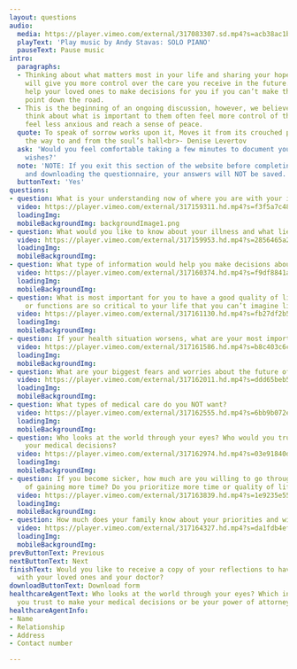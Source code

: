 ```yaml
---
layout: questions
audio:
  media: https://player.vimeo.com/external/317083307.sd.mp4?s=acb38ac1bd78547cc42cf0242ce2e87d0963770f&profile_id=164&download=1
  playText: 'Play music by Andy Stavas: SOLO PIANO'
  pauseText: Pause music
intro:
  paragraphs:
  - Thinking about what matters most in your life and sharing your hopes and fears
    will give you more control over the care you receive in the future. It will also
    help your loved ones to make decisions for you if you can’t make them at some
    point down the road.
  - This is the beginning of an ongoing discussion, however, we believe that individuals  who
    think about what is important to them often feel more control of their situation,
    feel less anxious and reach a sense of peace.
  quote: To speak of sorrow works upon it, Moves it from its crouched place, barring
    the way to and from the soul’s hall<br>- Denise Levertov
  ask: 'Would you feel comfortable taking a few minutes to document your goals and
    wishes?'
  note: 'NOTE: If you exit this section of the website before completing
    and downloading the questionnaire, your answers will NOT be saved.'
  buttonText: 'Yes'
questions:
- question: What is your understanding now of where you are with your illness?
  video: https://player.vimeo.com/external/317159311.hd.mp4?s=f3f5a7c48ff3dd42b723d37b8d9bc229abc5239b&profile_id=175
  loadingImg: 
  mobileBackgroundImg: backgroundImage1.png
- question: What would you like to know about your illness and what lies ahead?
  video: https://player.vimeo.com/external/317159953.hd.mp4?s=2856465a21900055bd859c32003eecb2d289afd1&profile_id=175
  loadingImg: 
  mobileBackgroundImg:
- question: What type of information would help you make decisions about your future?
  video: https://player.vimeo.com/external/317160374.hd.mp4?s=f9df8841a5b14f79de8eb73a259093b30b1a792c&profile_id=175
  loadingImg: 
  mobileBackgroundImg:
- question: What is most important for you to have a good quality of life? What abilities
    or functions are so critical to your life that you can’t imagine living without?
  video: https://player.vimeo.com/external/317161130.hd.mp4?s=fb27df2b58ffab03010b7c39cc2b5b3e198c0c82&profile_id=175
  loadingImg: 
  mobileBackgroundImg:
- question: If your health situation worsens, what are your most important goals?
  video: https://player.vimeo.com/external/317161586.hd.mp4?s=b8c403c6cdfc8bae477dab08a486ae938c22ab48&profile_id=175
  loadingImg: 
  mobileBackgroundImg:
- question: What are your biggest fears and worries about the future of your illness?
  video: https://player.vimeo.com/external/317162011.hd.mp4?s=ddd65beb5f909763c91ce6f57fe916dd9c0f1679&profile_id=175
  loadingImg: 
  mobileBackgroundImg:
- question: What types of medical care do you NOT want?
  video: https://player.vimeo.com/external/317162555.hd.mp4?s=6bb9b072e6c5ec814c67250a9aaf5ecef45252c7&profile_id=175
  loadingImg: 
  mobileBackgroundImg:
- question: Who looks at the world through your eyes? Who would you trust to make
    your medical decisions?
  video: https://player.vimeo.com/external/317162974.hd.mp4?s=03e91840d9cef82ebbf15087a76017cbc697c29d&profile_id=175
  loadingImg: 
  mobileBackgroundImg:
- question: If you become sicker, how much are you willing to go through for the possibility
    of gaining more time? Do you prioritize more time or quality of life?
  video: https://player.vimeo.com/external/317163839.hd.mp4?s=1e9235e55c00ffb4c3a67df9f46de72ee29cc74a&profile_id=175
  loadingImg: 
  mobileBackgroundImg:
- question: How much does your family know about your priorities and wishes?
  video: https://player.vimeo.com/external/317164327.hd.mp4?s=da1fdb4ef54392142724c1f8870c5f7bf40e9239&profile_id=175
  loadingImg: 
  mobileBackgroundImg:
prevButtonText: Previous
nextButtonText: Next
finishText: Would you like to receive a copy of your reflections to have and share
  with your loved ones and your doctor?
downloadButtonText: Download form
healthcareAgentText: Who looks at the world through your eyes? Which individual would
  you trust to make your medical decisions or be your power of attorney?
healthcareAgentInfo:
- Name
- Relationship
- Address
- Contact number

---
```

